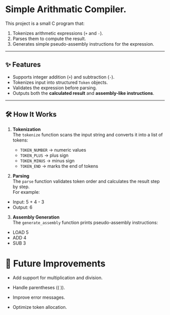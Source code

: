 # Simple Arithmatic Compiler.

This project is a small C program that:
1. Tokenizes arithmetic expressions (`+` and `-`).
2. Parses them to compute the result.
3. Generates simple pseudo-assembly instructions for the expression.

---

## ✨ Features
- Supports integer addition (`+`) and subtraction (`-`).
- Tokenizes input into structured `Token` objects.
- Validates the expression before parsing.
- Outputs both the **calculated result** and **assembly-like instructions**.

---

## 🛠️ How It Works
1. **Tokenization**  
   The `tokenize` function scans the input string and converts it into a list of tokens:
   - `TOKEN_NUMBER` → numeric values  
   - `TOKEN_PLUS` → plus sign  
   - `TOKEN_MINUS` → minus sign  
   - `TOKEN_END` → marks the end of tokens  

2. **Parsing**  
   The `parse` function validates token order and calculates the result step by step.  
   For example:  
 - Input: 5 + 4 - 3
 - Output: 6


3. **Assembly Generation**  
The `generate_assembly` function prints pseudo-assembly instructions:
- LOAD 5
- ADD 4
- SUB 3


# 🚀 Future Improvements

- Add support for multiplication and division.

- Handle parentheses (( )).

- Improve error messages.

- Optimize token allocation.
